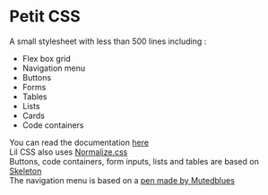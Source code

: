 # Petit CSS

A small stylesheet with less than 500 lines including :
 - Flex box grid
 - Navigation menu
 - Buttons
 - Forms
 - Tables
 - Lists
 - Cards
 - Code containers

You can read the documentation [here](https://lilianavry.github.io/petit-css/)  
Lil CSS also uses [Normalize.css](https://necolas.github.io/normalize.css/)  
Buttons, code containers, form inputs, lists and tables are based on [Skeleton](https://getskeleton.com/)  
The navigation menu is based on a [pen made by Mutedblues](https://codepen.io/mutedblues/pen/MmPNPG)
